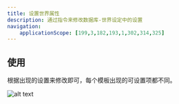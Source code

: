 ```yaml
---
title: 设置世界属性
description: 通过指令来修改数据库-世界设定中的设置
navigation:
    applicationScope: [199,3,182,193,1,302,314,325]
---
```


## 使用

根据出现的设置来修改即可，每个模板出现的可设置项都不同。

![alt text](https://cdn.gcw.wiki/gcw/image/zh_hans/commands/system/setworldattributes/image.png)
